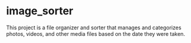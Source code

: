 # image_sorter
This project is a file organizer and sorter that manages and categorizes photos, videos, and other media files based on the date they were taken. 

